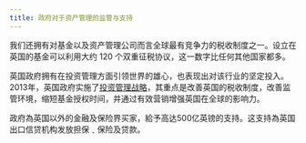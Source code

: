 ```yaml
---
title: 政府对于资产管理的监管与支持
---
```

我们还拥有对基金以及资产管理公司而言全球最有竞争力的税收制度之一。设立在英国的基金可以利用大约 120 个双重征税协议，这一数字比任何其他国家都多。

英国政府拥有在投资管理方面引领世界的雄心，也表现出对该行业的坚定投入。2013年，英国政府实施了[投资管理战略](https://www.gov.uk/government/news/uk-investment-management-strategy-launched-by-ministers)，其重点是改善英国的税收制度，改善监管环境，缩短基金授权时间，并通过有效营销增强英国在全球的影响力。

政府為英国以外的金融及保险界买家，給予高达500亿英镑的支持。这支持為英国出口信贷机构发放担保﹑保险及贷款。

